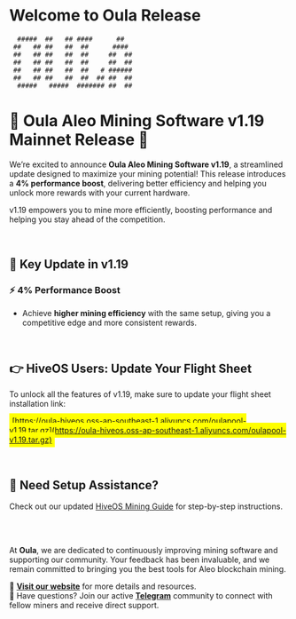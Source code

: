 # Welcome to Oula Release

```
  #####  ##   ## ####      ##    
 ##   ## ##   ##  ##      ####   
 ##   ## ##   ##  ##     ##  ##  
 ##   ## ##   ##  ##     ##  ##  
 ##   ## ##   ##  ##   # ######  
 ##   ## ##   ##  ##  ## ##  ##  
  #####   #####  ####### ##  ##
```

# 🚀 Oula Aleo Mining Software v1.19 Mainnet Release 🎉  

We’re excited to announce **Oula Aleo Mining Software v1.19**, a streamlined update designed to maximize your mining potential! This release introduces a **4% performance boost**, delivering better efficiency and helping you unlock more rewards with your current hardware.  

v1.19 empowers you to mine more efficiently, boosting performance and helping you stay ahead of the competition.

<br>

## 🔧 Key Update in v1.19  

### ⚡ **4% Performance Boost**  
- Achieve **higher mining efficiency** with the same setup, giving you a competitive edge and more consistent rewards.  
<br>

## 👉 HiveOS Users: Update Your Flight Sheet

To unlock all the features of v1.19, make sure to update your flight sheet installation link:

<span style="background-color: yellow; padding: 5px;">[https://oula-hiveos.oss-ap-southeast-1.aliyuncs.com/oulapool-v1.19.tar.gz](https://oula-hiveos.oss-ap-southeast-1.aliyuncs.com/oulapool-v1.19.tar.gz)</span>

<br>

## 📖 Need Setup Assistance?

Check out our updated [HiveOS Mining Guide](https://oula-faq.gitbook.io/zh/en/mining-tutorial/aleo-hiveos) for step-by-step instructions.

<br>
<br>

At **Oula**, we are dedicated to continuously improving mining software and supporting our community. Your feedback has been invaluable, and we remain committed to bringing you the best tools for Aleo blockchain mining.
<br>

🔗 **[Visit our website](https://oula.network)** for more details and resources.  
💬 Have questions? Join our active **[Telegram](https://t.me/oulacommunity)** community to connect with fellow miners and receive direct support.

